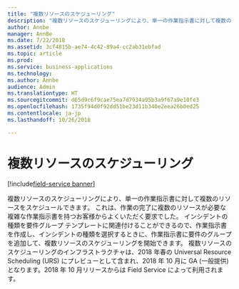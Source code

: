 ```yaml
---
title: "複数リソースのスケジューリング"
description: "複数リソースのスケジューリングにより、単一の作業指示書に対して複数のリソースをスケジュールできます。"
author: Annbe
manager: AnnBe
ms.date: 7/22/2018
ms.assetid: 3cf4815b-ae74-4c42-89a4-cc2ab31ebfad
ms.topic: article
ms.prod: 
ms.service: business-applications
ms.technology: 
ms.author: Annbe
audience: Admin
ms.translationtype: HT
ms.sourcegitcommit: d65d9c6f9cae75ea7d7934a95b3a9f67a9e10fe3
ms.openlocfilehash: 1735f94d0f92dd51be23d11b340e2eea26b0ed25
ms.contentlocale: ja-jp
ms.lasthandoff: 10/26/2018

---
```

#  <a name="multi-resource-scheduling"></a>複数リソースのスケジューリング

[!include[field-service banner](../../includes/field-service.md)]




複数リソースのスケジューリングにより、単一の作業指示書に対して複数のリソースをスケジュールできます。 これは、作業の完了に複数のリソースが必要な複雑な作業指示書を持つお客様からよくいただく要求でした。 インシデントの種類を要件グループ テンプレートに関連付けることができるので、作業指示書を作成し、インシデントの種類を選択するときに、作業指示書に要件のグループを追加して、複数リソースのスケジューリングを開始できます。  複数リソースのスケジューリングのインフラストラクチャは、2018 年春の Universal Resource Scheduling (URS) にプレビューとして含まれ、2018 年 10 月に GA (一般提供) となります。2018 年 10 月リリースからは Field Service によって利用されます。

